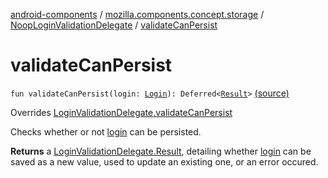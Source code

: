 [android-components](../../index.md) / [mozilla.components.concept.storage](../index.md) / [NoopLoginValidationDelegate](index.md) / [validateCanPersist](./validate-can-persist.md)

# validateCanPersist

`fun validateCanPersist(login: `[`Login`](../-login/index.md)`): Deferred<`[`Result`](../-login-validation-delegate/-result/index.md)`>` [(source)](https://github.com/mozilla-mobile/android-components/blob/master/components/concept/storage/src/main/java/mozilla/components/concept/storage/LoginsStorage.kt#L105)

Overrides [LoginValidationDelegate.validateCanPersist](../-login-validation-delegate/validate-can-persist.md)

Checks whether or not [login](../-login-validation-delegate/validate-can-persist.md#mozilla.components.concept.storage.LoginValidationDelegate$validateCanPersist(mozilla.components.concept.storage.Login)/login) can be persisted.

**Returns**
a [LoginValidationDelegate.Result](../-login-validation-delegate/-result/index.md), detailing whether [login](../-login-validation-delegate/validate-can-persist.md#mozilla.components.concept.storage.LoginValidationDelegate$validateCanPersist(mozilla.components.concept.storage.Login)/login) can be saved as a new
value, used to update an existing one, or an error occured.

